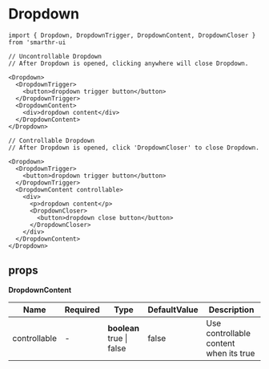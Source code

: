 # Dropdown

```tsx
import { Dropdown, DropdownTrigger, DropdownContent, DropdownCloser } from 'smarthr-ui

// Uncontrollable Dropdown
// After Dropdown is opened, clicking anywhere will close Dropdown.

<Dropdown>
  <DropdownTrigger>
    <button>dropdown trigger button</button>
  </DropdownTrigger>
  <DropdownContent>
    <div>dropdown content</div>
  </DropdownContent>
</Dropdown>

// Controllable Dropdown
// After Dropdown is opened, click 'DropdownCloser' to close Dropdown.

<Dropdown>
  <DropdownTrigger>
    <button>dropdown trigger button</button>
  </DropdownTrigger>
  <DropdownContent controllable>
    <div>
      <p>dropdown content</p>
      <DropdownCloser>
        <button>dropdown close button</button>
      </DropdownCloser>
    </div>
  </DropdownContent>
</Dropdown>
```

## props

**DropdownContent**

| Name         | Required | Type                               | DefaultValue | Description                            |
| ------------ | -------- | ---------------------------------- | ------------ | -------------------------------------- |
| controllable | -        | **boolean** <br> true &#124; false | false        | Use controllable content when its true |
